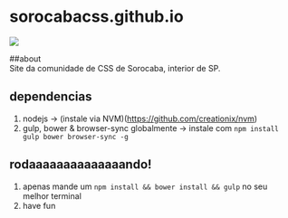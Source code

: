 # sorocabacss.github.io
![](http://i.imgur.com/F3Rssb5.png)  

##about  
Site da comunidade de CSS de Sorocaba, interior de SP.

## dependencias
1. nodejs -> (instale via NVM)(https://github.com/creationix/nvm)  
2. gulp, bower & browser-sync globalmente -> instale com ```npm install gulp bower browser-sync -g```  

## rodaaaaaaaaaaaaaando!
1. apenas mande um ```npm install && bower install && gulp``` no seu melhor terminal  
2. have fun
